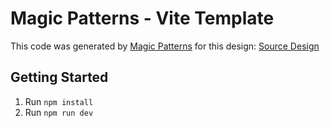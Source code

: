 # Magic Patterns - Vite Template

This code was generated by [Magic Patterns](https://magicpatterns.com) for this design: [Source Design](https://magicpatterns.com/c/kxpq7ttyxgr3k4qde7xyud)

## Getting Started

1. Run `npm install`
2. Run `npm run dev`
